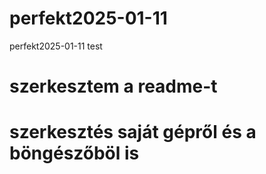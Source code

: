 # perfekt2025-01-11
perfekt2025-01-11 test
# szerkesztem a readme-t
# szerkesztés saját gépről és a böngészőböl is 
